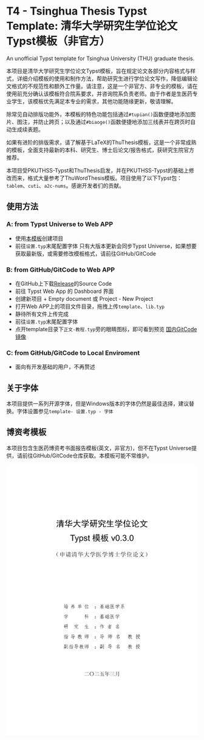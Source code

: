 # T4 - Tsinghua Thesis Typst Template: 清华大学研究生学位论文Typst模板（非官方）
An unofficial Typst template for Tsinghua University (THU) graduate thesis.

本项目是清华大学研究生学位论文Typst模板，旨在规定论文各部分内容格式与样式，详细介绍模板的使用和制作方法，帮助研究生进行学位论文写作，降低编辑论文格式的不规范性和额外工作量。请注意，这是一个非官方、非专业的模板，请在使用前充分确认该模板符合院系要求，并咨询院系负责老师。由于作者是生医药专业学生，该模板优先满足本专业的需求，其他功能随缘更新，敬请理解。

除常见自动排版功能外，本模板的特色功能包括通过`#tupian()`函数便捷地添加图片、图注，并防止跨页；以及通过`#biaoge()`函数便捷地添加三线表并在跨页时自动生成续表题。

如果有进阶的排版需求，请了解基于LaTeX的ThuThesis模板，这是一个非常成熟的模板，全面支持最新的本科、研究生、博士后论文/报告格式，获研究生院官方推荐。

本项目受PKUTHSS-Typst和ThuThesis启发，并在PKUTHSS-Typst的基础上修改而来，格式大量参考了ThuWordThesis模板。项目使用了以下Typst包：`tablem`、`cuti`、`a2c-nums`。感谢开发者们的贡献。

## 使用方法

### A: from Typst Universe to Web APP
- 使用[本模板](https://typst.app/universe/package/uo-tsinghua-thesis)创建项目
- 前往`设置.typ`末尾配置字体
只有大版本更新会同步Typst Universe，如果想要获取最新版，或需要修改模板格式，请前往GitHub/GitCode


### B: from GitHub/GitCode to Web APP
- 在GitHub上下载[Release](https://github.com/dl-li/uo-Tsinghua-Thesis-Typst-Template/releases)的Source Code
- 前往 Typst Web App 的 Dashboard 界面
- 创建新项目 + Empty document 或 Project - New Project
- 打开Web APP上的项目文件目录，拖拽上传`template`、`lib.typ`
- 静待所有文件上传完成
- 前往`设置.typ`末尾配置字体
- 点开template目录下`正文-教程.typ`旁的眼睛图标，即可看到预览
[国内GitCode镜像](https://gitcode.com/dl-li/uo-Tsinghua-Thesis-Typst-Template)

### C: from GitHub/GitCode to Local Enviroment
- 面向有开发基础的用户，不再赘述


## 关于字体
本项目提供一系列开源字体，但是Windows版本的字体仍然是最佳选择，建议替换。字体设置参见`template- 设置.typ - 字体`

## 博资考模板
本项目包含生医药博资考书面报告模板(英文，非官方)，但不在Typst Universe提供，请前往GitHub/GitCode仓库获取。本模板可能不常维护。

![thumbnail](/thumbnail.png)